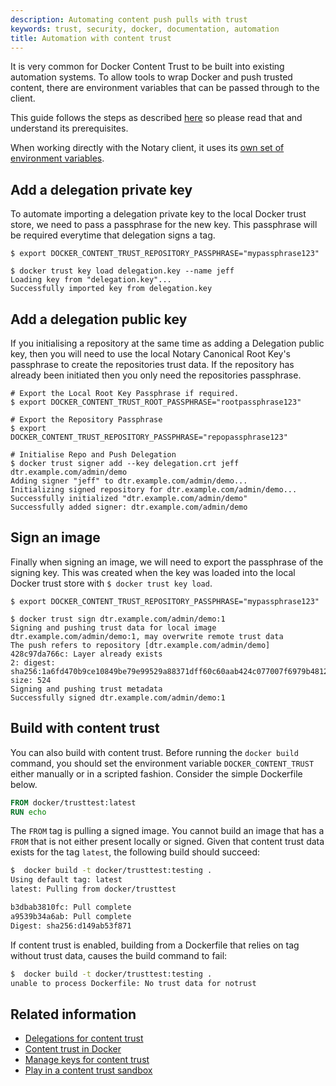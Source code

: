 ```yaml
---
description: Automating content push pulls with trust
keywords: trust, security, docker, documentation, automation
title: Automation with content trust
---
```


It is very common for Docker Content Trust to be built into existing automation
systems. To allow tools to wrap Docker and push trusted content, there are
environment variables that can be passed through to the client.

This guide follows the steps as described
[here](content_trust/#signing-images-with-docker-content-trust) so please read
that and understand its prerequisites.

When working directly with the Notary client, it uses its [own set of environment variables](/notary/reference/client-config.md#environment-variables-optional).

## Add a delegation private key

To automate importing a delegation private key to the local Docker trust store, we
need to pass a passphrase for the new key. This passphrase will be required
everytime that delegation signs a tag.

```
$ export DOCKER_CONTENT_TRUST_REPOSITORY_PASSPHRASE="mypassphrase123"

$ docker trust key load delegation.key --name jeff
Loading key from "delegation.key"...
Successfully imported key from delegation.key
```

## Add a delegation public key

If you initialising a repository at the same time as adding a Delegation
public key, then you will need to use the local Notary Canonical Root Key's
passphrase to create the repositories trust data. If the repository has already
been initiated then you only need the repositories passphrase.

```
# Export the Local Root Key Passphrase if required.
$ export DOCKER_CONTENT_TRUST_ROOT_PASSPHRASE="rootpassphrase123"

# Export the Repository Passphrase
$ export DOCKER_CONTENT_TRUST_REPOSITORY_PASSPHRASE="repopassphrase123"

# Initialise Repo and Push Delegation
$ docker trust signer add --key delegation.crt jeff dtr.example.com/admin/demo
Adding signer "jeff" to dtr.example.com/admin/demo...
Initializing signed repository for dtr.example.com/admin/demo...
Successfully initialized "dtr.example.com/admin/demo"
Successfully added signer: dtr.example.com/admin/demo
```

## Sign an image

Finally when signing an image, we will need to export the passphrase of the
signing key. This was created when the key was loaded into the local Docker
trust store with `$ docker trust key load`.

```
$ export DOCKER_CONTENT_TRUST_REPOSITORY_PASSPHRASE="mypassphrase123"

$ docker trust sign dtr.example.com/admin/demo:1
Signing and pushing trust data for local image dtr.example.com/admin/demo:1, may overwrite remote trust data
The push refers to repository [dtr.example.com/admin/demo]
428c97da766c: Layer already exists
2: digest: sha256:1a6fd470b9ce10849be79e99529a88371dff60c60aab424c077007f6979b4812 size: 524
Signing and pushing trust metadata
Successfully signed dtr.example.com/admin/demo:1
```

## Build with content trust

You can also build with content trust. Before running the `docker build` command,
you should set the environment variable `DOCKER_CONTENT_TRUST` either manually or
in a scripted fashion. Consider the simple Dockerfile below.

```Dockerfile
FROM docker/trusttest:latest
RUN echo
```

The `FROM` tag is pulling a signed image. You cannot build an image that has a
`FROM` that is not either present locally or signed. Given that content trust
data exists for the tag `latest`, the following build should succeed:

```bash
$  docker build -t docker/trusttest:testing .
Using default tag: latest
latest: Pulling from docker/trusttest

b3dbab3810fc: Pull complete
a9539b34a6ab: Pull complete
Digest: sha256:d149ab53f871
```

If content trust is enabled, building from a Dockerfile that relies on tag
without trust data, causes the build command to fail:

```bash
$  docker build -t docker/trusttest:testing .
unable to process Dockerfile: No trust data for notrust
```

## Related information

* [Delegations for content trust](trust_delegation.md)
* [Content trust in Docker](content_trust.md)
* [Manage keys for content trust](trust_key_mng.md)
* [Play in a content trust sandbox](trust_sandbox.md)
